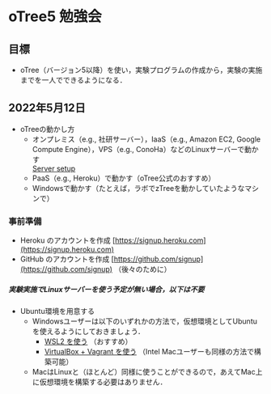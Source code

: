 # oTree5 勉強会

## 目標
- oTree（バージョン5以降）を使い，実験プログラムの作成から，実験の実施までを一人でできるようになる．


## 2022年5月12日

- oTreeの動かし方
    - オンプレミス（e.g., 社研サーバー），IaaS（e.g., Amazon EC2, Google Compute Engine），VPS（e.g., ConoHa）などのLinuxサーバーで動かす  
    [Server setup](server_setup/README.md)
    - PaaS（e.g., Heroku）で動かす（oTree公式のおすすめ）
    - Windowsで動かす（たとえば，ラボでzTreeを動かしていたようなマシンで）


### 事前準備
- Heroku のアカウントを作成 [https://signup.heroku.com](https://signup.heroku.com)
- GitHub のアカウントを作成 [https://github.com/signup](https://github.com/signup) （後々のために）

##### 実験実施でLinuxサーバーを使う予定が無い場合，以下は不要
- Ubuntu環境を用意する  
    - Windowsユーザーは以下のいずれかの方法で，仮想環境としてUbuntuを使えるようにしておきましょう．
        - [WSL2 を使う](ubuntu/wsl2.md) （おすすめ）
        - [VirtualBox + Vagrant を使う](ubuntu/vagrant.md) （Intel Macユーザーも同様の方法で構築可能）
    - MacはLinuxと（ほとんど）同様に使うことができるので，あえてMac上に仮想環境を構築する必要はありません．
